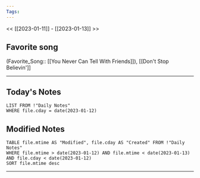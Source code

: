 ```yaml
---
Tags:
---
```

<< [[2023-01-11]] - [[2023-01-13]] >>
## Favorite song
(Favorite_Song:: [[You Never Can Tell With Friends]]), [[Don't Stop Believin']]
___
## Today's Notes
```dataview
LIST FROM !"Daily Notes"
WHERE file.cday = date(2023-01-12)
```
## Modified Notes
```dataview
TABLE file.mtime AS "Modified", file.cday AS "Created" FROM !"Daily Notes" 
WHERE file.mtime > date(2023-01-12) AND file.mtime < date(2023-01-13) AND file.cday < date(2023-01-12)
SORT file.mtime desc
```
___
